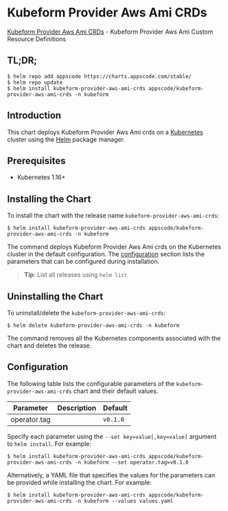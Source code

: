 # Kubeform Provider Aws Ami CRDs

[Kubeform Provider Aws Ami CRDs](https://github.com/kubeform) - Kubeform Provider Aws Ami Custom Resource Definitions

## TL;DR;

```console
$ helm repo add appscode https://charts.appscode.com/stable/
$ helm repo update
$ helm install kubeform-provider-aws-ami-crds appscode/kubeform-provider-aws-ami-crds -n kubeform
```

## Introduction

This chart deploys Kubeform Provider Aws Ami crds on a [Kubernetes](http://kubernetes.io) cluster using the [Helm](https://helm.sh) package manager.

## Prerequisites

- Kubernetes 1.16+

## Installing the Chart

To install the chart with the release name `kubeform-provider-aws-ami-crds`:

```console
$ helm install kubeform-provider-aws-ami-crds appscode/kubeform-provider-aws-ami-crds -n kubeform
```

The command deploys Kubeform Provider Aws Ami crds on the Kubernetes cluster in the default configuration. The [configuration](#configuration) section lists the parameters that can be configured during installation.

> **Tip**: List all releases using `helm list`

## Uninstalling the Chart

To uninstall/delete the `kubeform-provider-aws-ami-crds`:

```console
$ helm delete kubeform-provider-aws-ami-crds -n kubeform
```

The command removes all the Kubernetes components associated with the chart and deletes the release.

## Configuration

The following table lists the configurable parameters of the `kubeform-provider-aws-ami-crds` chart and their default values.

|  Parameter   | Description | Default  |
|--------------|-------------|----------|
| operator.tag |             | `v0.1.0` |


Specify each parameter using the `--set key=value[,key=value]` argument to `helm install`. For example:

```console
$ helm install kubeform-provider-aws-ami-crds appscode/kubeform-provider-aws-ami-crds -n kubeform --set operator.tag=v0.1.0
```

Alternatively, a YAML file that specifies the values for the parameters can be provided while
installing the chart. For example:

```console
$ helm install kubeform-provider-aws-ami-crds appscode/kubeform-provider-aws-ami-crds -n kubeform --values values.yaml
```
